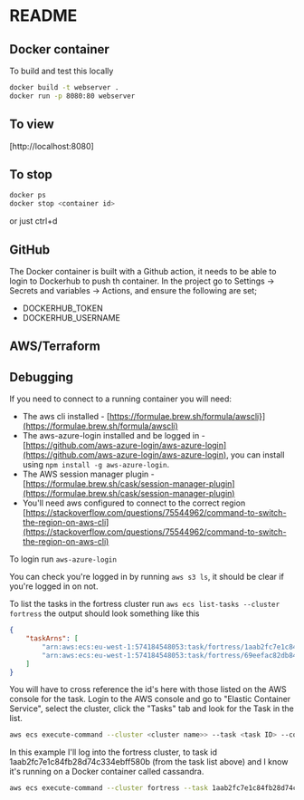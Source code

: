 # README

## Docker container

To build and test this locally

``` bash
docker build -t webserver .
docker run -p 8080:80 webserver
```

## To view

[http://localhost:8080]

## To stop

``` bash
docker ps
docker stop <container id>
```

or just ctrl+d

## GitHub

The Docker container is built with a Github action, it needs to be able to login to Dockerhub to push th container.
In the project go to Settings -> Secrets and variables -> Actions, and ensure the following are set;

* DOCKERHUB_TOKEN
* DOCKERHUB_USERNAME

## AWS/Terraform

## Debugging

If you need to connect to a running container you will need: 

* The aws cli installed - [https://formulae.brew.sh/formula/awscli}](https://formulae.brew.sh/formula/awscli)
* The aws-azure-login installed and be logged in - [https://github.com/aws-azure-login/aws-azure-login](https://github.com/aws-azure-login/aws-azure-login), you can install using ```npm install -g aws-azure-login```.
* The AWS session manager plugin - [https://formulae.brew.sh/cask/session-manager-plugin](https://formulae.brew.sh/cask/session-manager-plugin)
* You'll need aws configured to connect to the correct region [https://stackoverflow.com/questions/75544962/command-to-switch-the-region-on-aws-cli](https://stackoverflow.com/questions/75544962/command-to-switch-the-region-on-aws-cli)

To login run ```aws-azure-login``` 

You can check you're logged in by running ```aws s3 ls```, it should be clear if you're logged in on not. 

To list the tasks in the fortress cluster run ```aws ecs list-tasks --cluster fortress``` the output should look something like this

```json
{
    "taskArns": [
        "arn:aws:ecs:eu-west-1:574184548053:task/fortress/1aab2fc7e1c84fb28d74c334ebff580b",
        "arn:aws:ecs:eu-west-1:574184548053:task/fortress/69eefac82db84b638c5851bc69cfcf77"
    ]
}
```

You will have to cross reference the id's here with those listed on the AWS console for the task. Login to the AWS console and go to "Elastic Container Service", select the cluster, click the "Tasks" tab and look for the Task in the list.

```bash
aws ecs execute-command --cluster <cluster name>> --task <task ID> --container <container name> --command "/bin/sh" --interactive
```

In this example I'll log into the fortress cluster, to task id 1aab2fc7e1c84fb28d74c334ebff580b (from the task list above) and I know it's running on a Docker container called cassandra.

```bash
aws ecs execute-command --cluster fortress --task 1aab2fc7e1c84fb28d74c334ebff580b --container cassandra --command "/bin/sh" --interactive
```


